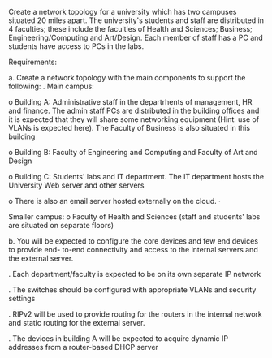 Create a network topology for a university which has two campuses situated 20 miles apart. The
university's students and staff are distributed in 4 faculties; these include the faculties of Health
and Sciences; Business; Engineering/Computing and Art/Design. Each member of staff has a PC
and students have access to PCs in the labs.

Requirements:

a. Create a network topology with the main components to support the following:
. Main campus:

o Building A: Administrative staff in the departrhents of management, HR and
finance. The admin staff PCs are distributed in the building offices and it is
expected that they will share some networking equipment (Hint: use of
VLANs is expected here). The Faculty of Business is also situated in this
building

o Building B: Faculty of Engineering and Computing and Faculty of Art and
Design

o Building C: Students' labs and IT department. The IT department hosts the
University Web server and other servers

o There is also an email server hosted externally on the cloud.
· 

Smaller campus:
o Faculty of Health and Sciences (staff and students' labs are situated on
separate floors)

b. You will be expected to configure the core devices and few end devices to provide end-
to-end connectivity and access to the internal servers and the external server.

. Each department/faculty is expected to be on its own separate IP network

. The switches should be configured with appropriate VLANs and security settings

. RIPv2 will be used to provide routing for the routers in the internal network and
static routing for the external server.

. The devices in building A will be expected to acquire dynamic IP addresses from a
router-based DHCP server

